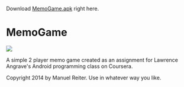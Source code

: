 Download [MemoGame.apk](https://bitbucket.org/m_reiter/memogame/downloads/MemoGame.apk) right here.
# MemoGame

![](http://m_reiter.bitbucket.org/MemoGame/screens/screen.png)

A simple 2 player memo game created as an assignment for Lawrence Angrave's Android programming class on Coursera.

Copyright 2014 by Manuel Reiter. Use in whatever way you like.